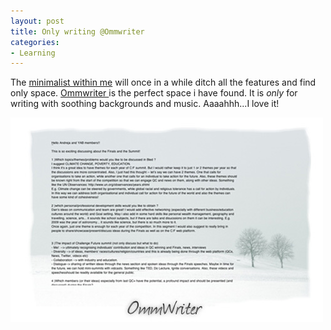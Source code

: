 ```yaml
---
layout: post
title: Only writing @Ommwriter
categories:
- Learning
---
```



The [minimalist within me](/definitions-of-i/) will once in a while ditch all the features and find only space. [Ommwriter ](http://www.ommwriter.com/) is the perfect space i have found. It is _only_ for writing with soothing backgrounds and music. Aaaahhh...I love it!

![](/img/ommwriter.jpg "ommwriter")
